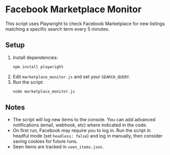 # Facebook Marketplace Monitor

This script uses Playwright to check Facebook Marketplace for new listings matching a specific search term every 5 minutes.

## Setup

1. Install dependencies:
   ```bash
   npm install playwright
   ```
2. Edit `marketplace_monitor.js` and set your `SEARCH_QUERY`.
3. Run the script:
   ```bash
   node marketplace_monitor.js
   ```

## Notes
- The script will log new items to the console. You can add advanced notifications (email, webhook, etc) where indicated in the code.
- On first run, Facebook may require you to log in. Run the script in headful mode (set `headless: false`) and log in manually, then consider saving cookies for future runs.
- Seen items are tracked in `seen_items.json`.
